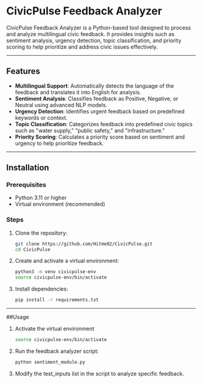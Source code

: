 # CivicPulse Feedback Analyzer

CivicPulse Feedback Analyzer is a Python-based tool designed to process and analyze multilingual civic feedback. It provides insights such as sentiment analysis, urgency detection, topic classification, and priority scoring to help prioritize and address civic issues effectively.

---

## Features

- **Multilingual Support**: Automatically detects the language of the feedback and translates it into English for analysis.
- **Sentiment Analysis**: Classifies feedback as Positive, Negative, or Neutral using advanced NLP models.
- **Urgency Detection**: Identifies urgent feedback based on predefined keywords or context.
- **Topic Classification**: Categorizes feedback into predefined civic topics such as "water supply," "public safety," and "infrastructure."
- **Priority Scoring**: Calculates a priority score based on sentiment and urgency to help prioritize feedback.

---

## Installation

### Prerequisites
- Python 3.11 or higher
- Virtual environment (recommended)

### Steps
1. Clone the repository:
   ```bash
   git clone https://github.com/Hitme02/CivicPulse.git
   cd CivicPulse
2. Create and activate a virtual environment:
   ```bash
   python3 -m venv civicpulse-env
   source civicpulse-env/bin/activate
3. Install dependencies:
   ```bash
   pip install -r requirements.txt

---
##Usage
1. Activate the virtual environment
   ```bash
   source civicpulse-env/bin/activate
2. Run the feedback analyzer script:
   ```bash
   python sentiment_module.py
3. Modify the test_inputs list in the script to analyze specific feedback.
